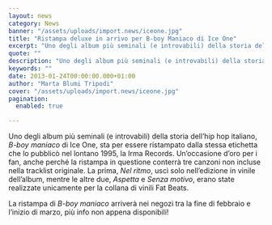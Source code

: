 ```yaml
---
layout: news
category: News
banner: "/assets/uploads/import.news/iceone.jpg"
title: "Ristampa deluxe in arrivo per B-boy Maniaco di Ice One"
excerpt: "Uno degli album più seminali (e introvabili) della storia dell’hip hop italiano, B-boy maniaco di Ice One, sta per essere ristampato dalla stessa etichetta che lo pubblicò nel lontano 1995, la Irma Records. Un’occasione d’oro per i fan, anche perché la ristampa in questione conterrà tre canzoni non incluse nella tracklist originale. La prima, Nel [&hellip"
quote: ""
description: "Uno degli album più seminali (e introvabili) della storia dell’hip hop italiano, B-boy maniaco di Ice One, sta per essere ristampato dalla stessa etichetta che lo pubblicò nel lontano 1995, la Irma Records. Un’occasione d’oro per i fan, anche perché la ristampa in questione conterrà tre canzoni non incluse nella tracklist originale. La prima, Nel [&hellip"
keywords: ""
date: 2013-01-24T00:00:00.000+01:00
author: "Marta Blumi Tripodi"
cover: "/assets/uploads/import.news/iceone.jpg"
pagination:
  enabled: true

---
```


Uno degli album più seminali (e introvabili) della storia dell’hip hop italiano, _B-boy_ _maniaco_ di Ice One, sta per essere ristampato dalla stessa etichetta che lo pubblicò nel lontano 1995, la Irma Records. Un’occasione d’oro per i fan, anche perché la ristampa in questione conterrà tre canzoni non incluse nella tracklist originale. La prima, _Nel ritmo_, uscì solo nell’edizione in vinile dell’album, mentre le altre due, _Aspetta_ e _Senza motivo_, erano state realizzate unicamente per la collana di vinili Fat Beats.

La ristampa di _B-boy maniaco_ arriverà nei negozi tra la fine di febbraio e l’inizio di marzo, più info non appena disponibili!